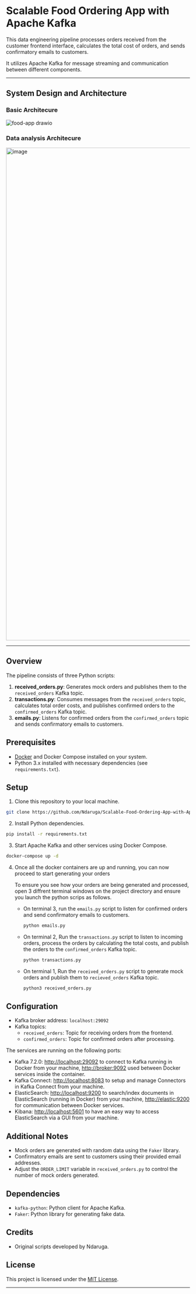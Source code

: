 # Scalable Food Ordering App with Apache Kafka

This data engineering pipeline processes orders received from the customer frontend interface, calculates the total cost of orders, and sends confirmatory emails to customers. 

It utilizes Apache Kafka for message streaming and communication between different components.

---
## System Design and Architecture
### Basic Architecure
![food-app drawio](https://github.com/Ndaruga/Scalable-Food-Ordering-App-with-Apache-Kafka-for-Event-Streaming-and-Python-with-System-Design/assets/68260816/b94cbd6f-2d82-4008-8dde-be4595e0d674)


### Data analysis Architecure

<img width="1346" alt="image" src="https://github.com/Ndaruga/Scalable-Food-Ordering-App-with-Apache-Kafka-for-Event-Streaming-and-Python-with-System-Design/assets/68260816/e86dbab7-a923-4405-adef-5f11710a8a64">


---
## Overview

The pipeline consists of three Python scripts:

1. **received_orders.py**: Generates mock orders and publishes them to the `received_orders` Kafka topic.
2. **transactions.py**: Consumes messages from the `received_orders` topic, calculates total order costs, and publishes confirmed orders to the `confirmed_orders` Kafka topic.
3. **emails.py**: Listens for confirmed orders from the `confirmed_orders` topic and sends confirmatory emails to customers.

## Prerequisites

- [Docker](https://www.docker.com/products/docker-desktop/) and Docker Compose installed on your system.
- Python 3.x installed with necessary dependencies (see `requirements.txt`).

## Setup

1. Clone this repository to your local machine.

```bash
git clone https://github.com/Ndaruga/Scalable-Food-Ordering-App-with-Apache-Kafka-for-Event-Streaming-and-Python-with-System-Design.git
```

2. Install Python dependencies.

```bash
pip install -r requirements.txt
```

3. Start Apache Kafka and other services using Docker Compose.

```bash
docker-compose up -d
```

4. Once all the docker containers are up and running, you can now proceed to start generating your orders

    To ensure you see how your orders are being generated and processed, open 3 diffrent terminal windows on the project directory and ensure you launch the python scrips as follows.
   
     - On terminal 3, run the `emails.py` script to listen for confirmed orders and send confirmatory emails to customers.
        ```bash
        python emails.py
        ```

     - On terminal 2, Run the `transactions.py` script to listen to incoming orders, process the orders by calculating the total costs, and publish the orders to the `confirmed_orders` Kafka topic.
        ```bash
        python transactions.py
        ```

     - On terminal 1, Run the `received_orders.py` script to generate mock orders and publish them to `recieved_orders` Kafka topic.

        ```bash
        python3 received_orders.py
        ```


## Configuration

- Kafka broker address: `localhost:29092`
- Kafka topics:
  - `received_orders`: Topic for receiving orders from the frontend.
  - `confirmed_orders`: Topic for confirmed orders after processing.

The services are running on the following ports:

* Kafka 7.2.0: [http://localhost:29092](http://localhost:29092) to connect to Kafka running in Docker from your machine,
  [http://broker:9092](http://broker:9092) used between Docker services inside the container.
* Kafka Connect: [http://localhost:8083](http://localhost:8083) to setup and manage Connectors in Kafka Connect from your machine.
* ElasticSearch: [http://localhost:9200](http://localhost:9200) to search/index documents in ElasticSearch (running in Docker) from your machine, [http://elastic:9200](http://elastic:9200) for communication between Docker services.
* Kibana: [http://localhost:5601](http://localhost:5601) to have an easy way to access ElasticSearch via a GUI from your machine.

## Additional Notes

- Mock orders are generated with random data using the `Faker` library.
- Confirmatory emails are sent to customers using their provided email addresses.
- Adjust the `ORDER_LIMIT` variable in `received_orders.py` to control the number of mock orders generated.

## Dependencies

- `kafka-python`: Python client for Apache Kafka.
- `Faker`: Python library for generating fake data.

## Credits

- Original scripts developed by Ndaruga.

## License

This project is licensed under the [MIT License](LICENSE).

---
